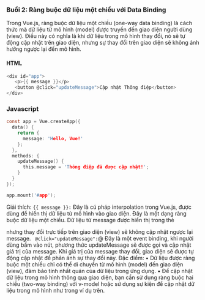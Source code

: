 ### Buổi 2: Ràng buộc dữ liệu một chiều với Data Binding
Trong Vue.js, ràng buộc dữ liệu một chiều (one-way data binding) là cách thức mà dữ liệu từ mô hình (model) được truyền đến giao diện người dùng (view). Điều này có nghĩa là khi dữ liệu trong mô hình thay đổi, nó sẽ tự động cập nhật trên giao diện, nhưng sự thay đổi trên giao diện sẽ không ảnh hưởng ngược lại đến mô hình.   

 #### HTML
 ```c
<div id="app">
    <p>{{ message }}</p>
    <button @click="updateMessage">Cập nhật Thông điệp</button>
</div>
```
### Javascript
```c
const app = Vue.createApp({
  data() {
    return {
      message: 'Hello, Vue!'
    };
  },
  methods: {
    updateMessage() {
      this.message = 'Thông điệp đã được cập nhật!';
    }
  }
});

app.mount('#app');

```
Giải thích:
```{{ message }}:``` Đây là cú pháp interpolation trong Vue.js, được dùng để hiển thị dữ liệu từ mô hình vào giao diện. Đây là một dạng ràng buộc dữ liệu một chiều. Dữ liệu từ message được hiển thị trong thẻ <p> nhưng thay đổi trực tiếp trên giao diện (view) sẽ không cập nhật ngược lại message.
``` @click="updateMessage":```@ Đây là một event binding, khi người dùng bấm vào nút, phương thức updateMessage sẽ được gọi và cập nhật giá trị của message. Khi giá trị của message thay đổi, giao diện sẽ được tự động cập nhật để phản ánh sự thay đổi này.
Đặc điểm:
•	Dữ liệu được ràng buộc một chiều chỉ có thể di chuyển từ mô hình (model) đến giao diện (view), đảm bảo tính nhất quán của dữ liệu trong ứng dụng.
•	Để cập nhật dữ liệu trong mô hình thông qua giao diện, bạn cần sử dụng ràng buộc hai chiều (two-way binding) với v-model hoặc sử dụng sự kiện để cập nhật dữ liệu trong mô hình như trong ví dụ trên.

